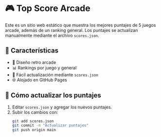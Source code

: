 # 🎮 Top Score Arcade

Este es un sitio web estático que muestra los mejores puntajes de 5 juegos arcade, además de un ranking general. Los puntajes se actualizan manualmente mediante el archivo `scores.json`.

## 🚀 Características
- 🎨 Diseño retro arcade
- 📊 Rankings por juego y general
- 🔧 Fácil actualización mediante `scores.json`
- 🌐 Alojado en GitHub Pages

## 📌 Cómo actualizar los puntajes
1. Editar `scores.json` y agregar los nuevos puntajes.
2. Subir los cambios con:
   ```bash
   git add scores.json
   git commit -m "Actualizar puntajes"
   git push origin main
